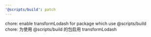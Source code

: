 ```yaml
---
'@scripts/build': patch
---
```


chore: enable transformLodash for package which use @scripts/build
chore: 为使用 @scripts/build 的包启用 transformLodash
